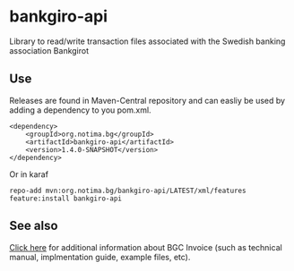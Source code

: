 # bankgiro-api
Library to read/write transaction files associated with the Swedish banking association Bankgirot

## Use

Releases are found in Maven-Central repository and can easliy be used by adding a dependency to you pom.xml.

    <dependency>
        <groupId>org.notima.bg</groupId>
        <artifactId>bankgiro-api</artifactId>
        <version>1.4.0-SNAPSHOT</version>
    </dependency>

    
Or in karaf

	repo-add mvn:org.notima.bg/bankgiro-api/LATEST/xml/features
	feature:install bankgiro-api

## See also

[Click here](https://www.bankgirot.se/tjanster/fakturatjanster/e-faktura-foretag/teknisk-informaton_E-faktura-foretag/) for additional information about BGC Invoice (such as technical manual, implmentation guide, example files, etc).